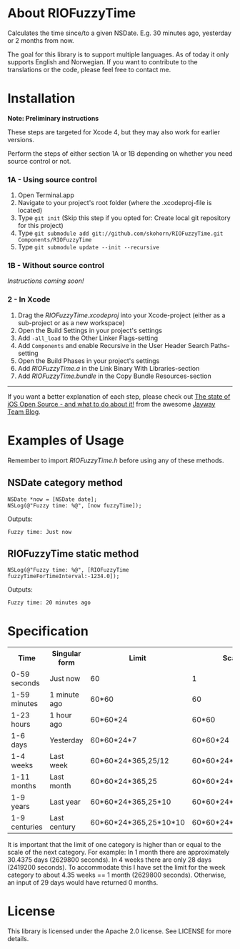 About RIOFuzzyTime
==================

Calculates the time since/to a given NSDate. E.g. 30 minutes ago, yesterday or 2 months from now.

The goal for this library is to support multiple languages. As of today it only supports English and Norwegian. If you want to contribute to the translations or the code, please feel free to contact me.


Installation
============

__Note: Preliminary instructions__

These steps are targeted for Xcode 4, but they may also work for earlier versions.

Perform the steps of either section 1A or 1B depending on whether you need source control or not.


### 1A - Using source control

1. Open Terminal.app
2. Navigate to your project's root folder (where the .xcodeproj-file is located)
3. Type `git init` (Skip this step if you opted for: Create local git repository for this project)
4. Type `git submodule add git://github.com/skohorn/RIOFuzzyTime.git Components/RIOFuzzyTime`
5. Type `git submodule update --init --recursive`


### 1B - Without source control

_Instructions coming soon!_


### 2 - In Xcode

1. Drag the _RIOFuzzyTime.xcodeproj_ into your Xcode-project (either as a sub-project or as a new workspace)
2. Open the Build Settings in your project's settings
3. Add `-all_load` to the Other Linker Flags-setting
4. Add `Components` and enable Recursive in the User Header Search Paths-setting
5. Open the Build Phases in your project's settings
6. Add _RIOFuzzyTime.a_ in the Link Binary With Libraries-section
7. Add _RIOFuzzyTime.bundle_ in the Copy Bundle Resources-section

***

If you want a better explanation of each step, please check out [The state of iOS Open Source - and what to do about it!](http://blog.jayway.com/2011/05/16/the-state-of-ios-open-source-and-what-to-do-about-it/) from the awesome [Jayway Team Blog](http://blog.jayway.com/).


Examples of Usage
=================

Remember to import _RIOFuzzyTime.h_ before using any of these methods.


NSDate category method
----------------------

```obj-c
NSDate *now = [NSDate date];
NSLog(@"Fuzzy time: %@", [now fuzzyTime]);
```

Outputs:

```
Fuzzy time: Just now
```


RIOFuzzyTime static method
--------------------------

```obj-c
NSLog(@"Fuzzy time: %@", [RIOFuzzyTime fuzzyTimeForTimeInterval:-1234.0]);
```

Outputs:

```
Fuzzy time: 20 minutes ago
```


Specification
=============

<table>
    <tr>
        <th>Time</th>
        <th>Singular form</th>
        <th>Limit</th>
        <th>Scale</th>
    </tr>
    <tr>
        <td>0-59 seconds</td>
        <td>Just now</td>
        <td>60</td>
        <td>1</td>
    </tr>
    <tr>
        <td>1-59 minutes</td>
        <td>1 minute ago</td>
        <td>60*60</td>
        <td>60</td>
    </tr>
    <tr>
        <td>1-23 hours</td>
        <td>1 hour ago</td>
        <td>60*60*24</td>
        <td>60*60</td>
    </tr>
    <tr>
        <td>1-6 days</td>
        <td>Yesterday</td>
        <td>60*60*24*7</td>
        <td>60*60*24</td>
    </tr>
    <tr>
        <td>1-4 weeks</td>
        <td>Last week</td>
        <td>60*60*24*365,25/12</td>
        <td>60*60*24*7</td>
    </tr>
    <tr>
        <td>1-11 months</td>
        <td>Last month</td>
        <td>60*60*24*365,25</td>
        <td>60*60*24*365,25/12</td>
    </tr>
    <tr>
        <td>1-9 years</td>
        <td>Last year</td>
        <td>60*60*24*365,25*10</td>
        <td>60*60*24*365,25</td>
    </tr>
    <tr>
        <td>1-9 centuries</td>
        <td>Last century</td>
        <td>60*60*24*365,25*10*10</td>
        <td>60*60*24*365,25*10</td>
    </tr>
</table>

It is important that the limit of one category is higher than or equal to the scale of the next category. For example: In 1 month there are approximately 30.4375 days (2629800 seconds). In 4 weeks there are only 28 days (2419200 seconds). To accommodate this I have set the limit for the week category to about 4.35 weeks == 1 month (2629800 seconds). Otherwise, an input of 29 days would have returned 0 months.


License
=======

This library is licensed under the Apache 2.0 license. See LICENSE for more details.